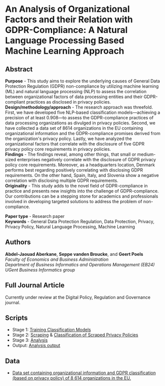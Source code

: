 # An Analysis of Organizational Factors and their Relation with GDPR-Compliance: A Natural Language Processing Based Machine Learning Approach

## Abstract
**Purpose** - This study aims to explore the underlying causes of General Data Protection Regulation (GDPR) non-compliance by utilizing machine learning (ML) and natural language processing (NLP) to assess the correlation between organizational factors of data processing entities and their GDPR-compliant practices as disclosed in privacy policies.<br/>
**Design/methodology/approach** - The research approach was threefold. First, we have developed five NLP-based classification models—achieving a precision of at least 0.908—to assess the GDPR-compliance practices of data processing organizations as divulged in privacy policies. Second, we have collected a data set of 8614 organizations in the EU containing organizational information and the GDPR-compliance promises derived from the organization's privacy policy. Lastly, we have analyzed the organizational factors that correlate with the disclosure of five GDPR privacy policy core requirements in privacy policies.<br/>
**Findings** - The findings reveal, among other things, that small or medium-sized enterprises negatively correlate with the disclosure of GDPR privacy policy core requirements. Moreover, as a headquarters location, Denmark performs best regarding positively correlating with disclosing GDPR requirements. On the other hand, Spain, Italy, and Slovenia show a negative correlation with disclosing multiple GDPR requirements.<br/>
**Originality** - This study adds to the novel field of GDPR-compliance in practice and presents new insights into the challenge of GDPR-compliance. Our contributions can be a stepping stone for academics and professionals involved in developing targeted solutions to address the problem of non-compliance.<br/>

**Paper type** - Research paper <br/>
**Keywords** - General Data Protection Regulation, Data Protection, Privacy, Privacy Policy, Natural Language Processing, Machine Learning <br/>



## Authors
**Abdel-Jaouad Aberkane**, **Seppe vanden Broucke**, and **Geert Poels**<br/>
_Faculty of Economics and Business Administration<br/>
Department of Business Informatics and Operations Management (EB24)<br/>
UGent Business Informatics group_

## Full Journal Article
Currently under review at the Digital Policy, Regulation and Governance journal.

## Scripts
- Stage 1: [Training Classification Models](https://github.com/Aberkane/GDPR-privacy-policies/blob/gh-pages/Stage%201%20-%20Classification%20and%20Calibration.ipynb)
- Stage 2: [Scraping](https://github.com/Aberkane/GDPR-privacy-policies/blob/gh-pages/Stage%202.1%20-%20Privacy%20Policy%20Scraper.ipynb) & [Classification of Scraped Privacy Policies](https://github.com/Aberkane/GDPR-privacy-policies/blob/gh-pages/Stage%202.2%20-%20Classification%20of%20Scraped%20Privacy%20Policies.ipynb)
- Stage 3: [Analysis](https://github.com/Aberkane/GDPR-privacy-policies/blob/gh-pages/Stage%203%20-%20Analysis.ipynb)
 - Output: [Analysis output](https://github.com/Aberkane/GDPR-privacy-policies/blob/gh-pages/Stage%203%20-%20Analysis.ipynb)

## Data
- [Data set containing organizational information and GDPR classification (based on privacy policy) of 8 614 organizations in the EU.](https://raw.githubusercontent.com/Aberkane/GDPR-privacy-policies/gh-pages/8614.csv)


<!-- ## Welcome to GitHub Pages
[Link](url)

You can use the [editor on GitHub](https://github.com/Aberkane/GDPR-compliance/edit/gh-pages/index.md) to maintain and preview the content for your website in Markdown files.

Whenever you commit to this repository, GitHub Pages will run [Jekyll](https://jekyllrb.com/) to rebuild the pages in your site, from the content in your Markdown files.

### Markdown

Markdown is a lightweight and easy-to-use syntax for styling your writing. It includes conventions for

```markdown
Syntax highlighted code block

# Header 1
## Header 2
### Header 3

- Bulleted
- List

1. Numbered
2. List

**Bold** and _Italic_ and `Code` text

[Link](url) and ![Image](src)
```

For more details see [Basic writing and formatting syntax](https://docs.github.com/en/github/writing-on-github/getting-started-with-writing-and-formatting-on-github/basic-writing-and-formatting-syntax).

### Jekyll Themes

Your Pages site will use the layout and styles from the Jekyll theme you have selected in your [repository settings](https://github.com/Aberkane/GDPR-compliance/settings/pages). The name of this theme is saved in the Jekyll `_config.yml` configuration file.

### Support or Contact

Having trouble with Pages? Check out our [documentation](https://docs.github.com/categories/github-pages-basics/) or [contact support](https://support.github.com/contact) and we’ll help you sort it out.
 -->
